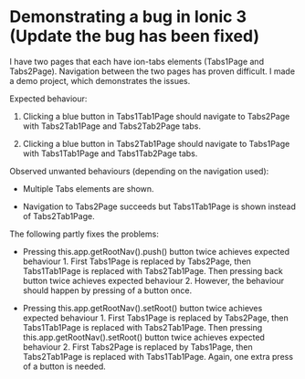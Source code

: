 # Demonstrating a bug in Ionic 3 (Update the bug has been fixed)
I have two pages that each have ion-tabs elements (Tabs1Page and Tabs2Page). Navigation between the two pages has proven difficult. I made a demo project, which demonstrates the issues.

Expected behaviour:

1. Clicking a blue button in Tabs1Tab1Page should navigate to Tabs2Page with Tabs2Tab1Page and Tabs2Tab2Page tabs.

2. Clicking a blue button in Tabs2Tab1Page should navigate to Tabs1Page with Tabs1Tab1Page and Tabs1Tab2Page tabs.

Observed unwanted behaviours (depending on the navigation used):

* Multiple Tabs elements are shown.

* Navigation to Tabs2Page succeeds but Tabs1Tab1Page is shown instead of Tabs2Tab1Page.

The following partly fixes the problems:

* Pressing this.app.getRootNav().push() button twice achieves expected behaviour 1. First Tabs1Page is replaced by Tabs2Page, then Tabs1Tab1Page is replaced with Tabs2Tab1Page. Then pressing back button twice achieves expected behaviour 2. However, the behaviour should happen by pressing of a button once.

* Pressing this.app.getRootNav().setRoot() button twice achieves expected behaviour 1. First Tabs1Page is replaced by Tabs2Page, then Tabs1Tab1Page is replaced with Tabs2Tab1Page. Then pressing this.app.getRootNav().setRoot() button twice achieves expected behaviour 2. First Tabs2Page is replaced by Tabs1Page, then Tabs2Tab1Page is replaced with Tabs1Tab1Page. Again, one extra press of a button is needed.
